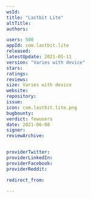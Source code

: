 ```yaml
---
wsId: 
title: "Lastbit Lite"
altTitle: 
authors:

users: 500
appId: com.lastbit.lite
released: 
latestUpdate: 2021-05-11
version: "Varies with device"
stars: 
ratings: 
reviews: 
size: Varies with device
website: 
repository: 
issue: 
icon: com.lastbit.lite.png
bugbounty: 
verdict: fewusers
date: 2021-06-08
signer: 
reviewArchive:


providerTwitter: 
providerLinkedIn: 
providerFacebook: 
providerReddit: 

redirect_from:

---
```



